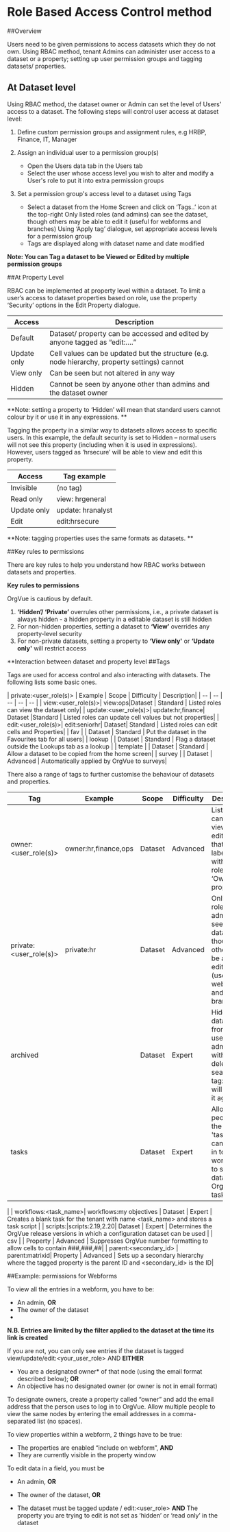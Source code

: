 # Role Based Access Control method

##Overview

Users need to be given permissions to access datasets which they do not own. Using RBAC method, tenant Admins can administer user access to a dataset or a property; setting up user permission groups and tagging datasets/ properties.

## At Dataset level

Using RBAC method, the dataset owner or Admin can set the level of Users' access to a dataset. The following steps will control user access at dataset level:

1. Define custom permission groups and assignment rules, e.g HRBP, Finance, IT, Manager
2. Assign an individual user to a permission group(s)
    * Open the Users data tab in the Users tab
    * Select the user whose access level you wish to alter and modify a User's role to put it into extra permission groups

3. Set a permission group's access level to a dataset using Tags
    * Select a dataset from the Home Screen and click on ‘Tags..’ icon at the top-right
Only listed roles (and admins) can see the dataset, though others may be able to edit it (useful for webforms and branches)
Using ‘Apply tag’ dialogue, set appropriate access levels for a permission group
    * Tags are displayed along with dataset name and date modified

**Note: You can Tag a dataset to be Viewed or Edited by multiple permission groups**

##At Property Level

RBAC can be implemented at property level within a dataset. To limit a user’s access to dataset properties based on role, use the property ‘Security’ options in the Edit Property dialogue.

| Access | Description |
| -- | -- |
| Default | Dataset/ property can be accessed and edited by anyone tagged as “edit:….”|
| Update only| Cell values can be updated but the structure (e.g. node hierarchy, property settings) cannot|
| View only| Can be seen but not altered in any way|
| Hidden | Cannot be seen by anyone other than admins and the dataset owner|

**Note: setting a property to ‘Hidden’ will mean that standard users cannot colour by it or use it in any expressions.
**

Tagging the property in a similar way to datasets allows access to specific users. In this example, the default security is set to Hidden – normal users will not see this property (including when it is used in expressions). However, users tagged as ‘hrsecure’ will be able to view and edit this property.

| Access | Tag example |
| -- | -- |
| Invisible | (no tag) |
| Read only | view: hrgeneral|
| Update only| update: hranalyst|
| Edit | edit:hrsecure|

**Note: tagging properties uses the same formats as datasets.
**

##Key rules to permissions

There are key rules to help you understand how RBAC works between datasets and properties.

**Key rules to permissions**

OrgVue is cautious by default.

1. **‘Hidden’/ ‘Private’** overrules other permissions, i.e., a private dataset is always hidden - a hidden property in a editable dataset is still hidden
2. For non-hidden properties, setting a dataset to **‘View’** overrides any property-level security
3. For non-private datasets, setting a property to **‘View only'** or **‘Update only'** will restrict access

**Interaction between dataset and property level
##Tags

Tags are used for access control and also interacting with datasets. The following lists some basic ones. 

| private:<user_role(s)>
 | Example | Scope | Difficulty | Description|
| -- | -- | -- | -- | -- |
| view:<user_role(s)>| view:ops|Dataset | Standard | Listed roles can view the dataset only|
| update:<user_role(s)>| update:hr,finance| Dataset |Standard | Listed roles can update cell values but not properties|
| edit:<user_role(s)>| edit:seniorhr| Dataset| Standard | Listed roles can edit cells and Properties|
| fav | | Dataset | Standard | Put the dataset in the Favourites tab for all users|
| lookup |  | Dataset | Standard | Flag a dataset outside the Lookups tab as a lookup |
| template |  | Dataset | Standard | Allow a dataset to be copied from the home screen|
| survey |  | Dataset | Advanced | Automatically applied by OrgVue to surveys|

There also a range of tags to further customise the behaviour of datasets and properties.

  | Tag | Example | Scope | Difficulty | Description |
| -- | -- | -- | -- | -- |
| owner:<user_role(s)>|owner:hr,finance,ops|Dataset | Advanced | Listed roles can only view and edit nodes that are labelled with their role in a ‘Owner’ property 
| private:<user_role(s)>| private:hr| Dataset | Advanced | Only listed roles (and admins) can see the dataset, though others may be able to edit it (useful for webforms and branches)|
| archived |  | Dataset | Expert | Hides a dataset from all users, inc. admin, without deleting it – searching tag:archived will display it again |
| tasks | | Dataset | Expert | Allows people with the role 'tasks', who cannot log in to workspace, to submit data via OrgVue taskforms
 |
| workflows:<task_name>| workflows:my objectives | Dataset | Expert | Creates a blank task for the tenant with name <task_name> and stores a task script |
| scripts:<scripts>|scripts:2.19,2.20| Dataset | Expert | Determines the OrgVue release versions in which a configuration dataset can be used |
| csv |  | Property | Advanced | Suppresses OrgVue number formatting to allow cells to contain ###,###,##|
| parent:<secondary_id> | parent:matrixid| Property | Advanced | Sets up a secondary hierarchy where the tagged property is the parent ID and <secondary_id> is the ID|

##Example: permissions for Webforms

To view all the entries in a webform, you have to be:

* An admin, **OR**
* The owner of the dataset
* 

**N.B. Entries are limited by the filter applied to the dataset at the time its link is created**








If you are not, you can only see entries if the dataset is tagged view/update/edit:<your_user_role> AND **EITHER**
* You are a designated owner* of that node (using the email format described below); **OR**	
* An objective has no designated owner (or owner is not in email format)

To designate owners, create a property called “owner” and add the email address that the person uses to log in to OrgVue. Allow multiple people to view the same nodes by entering the email addresses in a comma-separated list (no spaces).

To view properties within a webform, 2 things have to be true:

* The properties are enabled “include on webform”, **AND**
* They are currently visible in the property window

To edit data in a field, you must be

* An admin, **OR**

* The owner of the dataset, **OR**

* The dataset must be tagged update / edit:<user_role> **AND**
The property you are trying to edit is not set as ‘hidden’ or ‘read only’ in the dataset



